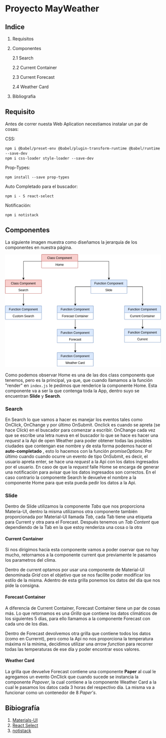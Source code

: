 # Proyecto MayWeather

## Indice 

1. Requisitos 

2. Componentes

    2.1 Search

    2.2 Current Container

    2.3 Current Forecast 

    2.4 Weather Card

3. Bibliografía 

## Requisito
Antes de correr nuesta Web Aplication necestiamos instalar un par de cosas:

CSS:
```
npm i @babel/preset-env @babel/plugin-transform-runtime @babel/runtime --save-dev
npm i css-loader style-loader --save-dev
```

Prop-Types:
```
npm install --save prop-types
```

Auto Completado para el buscador:
```
npm i - S react-select
```

Notificación:
```
npm i notistack
```

## Componentes
La siguiente imagen muestra como diseñamos la jerarquía de los componentes en nuestra página.

![jerarquíaComponentes](/diagramas/arbolComponentes.png)

Como podemos observar Home es una de las dos class components que tenemos, pero es la principal, ya que, que cuando llamamos a la función "render" en ``index.js`` le pedimos que renderice la componente Home. Esta componente va a ser la que contenga toda la App, dentro suyo se encuentran **Slide** y **Search**.

### Search 

En Search lo que vamos a hacer es manejar los eventos tales como OnClick, OnChange y por último OnSubmit. Onclick es cuando se apreta (se hace Click) en el buscador para comenzar a escribir. OnChange cada vez que se escribe una letra nueva en el buscador lo que se hace es hacer una *request* a la Api de open Weather para poder obtener todas las posibles ciudades que contengan ese nombre y de esta forma podemos hacer el **auto-completado** , esto lo hacemos con la función *promiseOptions*. Por último cuando cuando ocurre un evento de tipo OnSubmit, es decir, el usuario apreta enter, se hace una *request* a la Api con los datos ingresados por el usuario. En caso de que la *request* falle Home se encarga de generar una notificación para avisar que los datos ingresados son correctos. En el caso contrario la componente Search le devuelve el nombre a la componente Home para que esta pueda pedir los datos a la Api.

### Slide 

Dentro de Slide utilizamos  la componente *Tabs* que nos proporciona Materia-UI, dentro la misma utilizamos otra componente también proporcionada por Material-UI llamada *Tab*, cada Tab tiene una etiqueta para Current y otra para el Forecast. Después tenemos un *Tab Content* que dependiendo de la Tab en la que estoy renderiza una cosa o la otra 

#### Current Container

Si nos dirigimos hacía esta componente vamos a poder oservar que no hay mucho, retornamos a la componente current que previamente le pasamos los parametros del clima.

Dentro de current optamos por usar una componente de Material-UI denominada *Grid* con el objetivo que se nos facilite poder modificar los estilo de la misma. Adentro de esta grilla ponemos los datos del día que nos pide la consigna.


#### Forecast Container

A diferencia de Current Container, Forecast Container tiene un par de cosas más. Lo que retornamos es una *Grilla* que contiene los datos climáticos de los siguientes 5 días, para ello llamamos a la componente Forecast con cada uno de los días.

Dentro de Forecast devolvemos otra grilla que contiene todos los datos (como en Currernt), pero como la Api no nos proporciona la temperatura máxima ni la mínima, decidimos utilizar una *arrow function* para recorrer todas las temperaturas de ese día y poder encontrar esos valores.

#### Weather Card

La grilla que devuelve Forecast contiene una componente **Paper** al cual le agregamos un evento OnClick que cuando sucede se instancia la componente *Popover*, la cual contiene a la componente Weather Card a la cual le pasamos los datos cada 3 horas del respectivo día. La misma va a funcionar como un contenedor de 8 *Paper's*.

## Bibiografía 

1. [Materials-UI](https://material-ui.com/)
2. [React Select](https://github.com/JedWatson/react-select)
3. [notistack](https://www.npmjs.com/package/notistack )